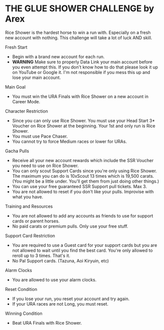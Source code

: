 # THE GLUE SHOWER CHALLENGE by Arex
 
Rice Shower is the hardest horse to win a run with. Especially on a fresh new account with nothing. This challenge will take a lot of luck AND skill. 
 
Fresh Start
- Begin with a brand new account for each run.
- **WARNING** Make sure to properly Data Link your main account before you even attempt this. If you don't know how to do that please look it up on YouTube or Google it. I'm not responsible if you mess this up and lose your main account.
 
Main Goal
- You must win the URA Finals with Rice Shower on a new account in Career Mode.  
 
Character Restriction
- Since you can only use Rice Shower. You must use your Head Start 3* Voucher on Rice Shower at the beginning. Your 1st and only run is Rice Shower.
- You must use Pace Chaser.
- You cannot try to force Medium races or lower for URAs.
 
Gacha Pulls
- Receive all your new account rewards which include the SSR Voucher you need to use on Rice Shower.
- You can only scout Support Cards since you're only using Rice Shower. The maximum you can do is 10xScout 13 times which is 19,500 carats. (You might be a little under. You'll get them from just doing other things.)
- You can use your free guaranteed SSR Support pull tickets. Max 3.
- You are not allowed to reset if you don't like your pulls. Improvise with what you have.
 
Training and Resources
- You are not allowed to add any accounts as friends to use for support cards or parent horses.
- No paid carats or premium pulls. Only use your free stuff.
 
Support Card Restriction
- You are required to use a Guest card for your support cards but you are not allowed to wait until you find the best card. You're only allowed to reroll up to 3 times. That's it.
- No Pal Support cards. (Tazuna, Aoi Kiryuin, etc)
 
Alarm Clocks
- You are allowed to use your alarm clocks. 
 
Reset Condition
- If you lose your run, you reset your account and try again.
- If your URA races are not Long, you must reset.
 
Winning Condition
- Beat URA Finals with Rice Shower.
